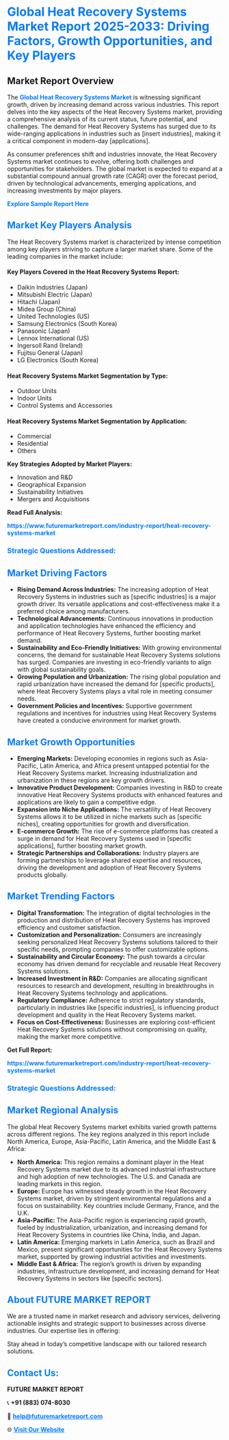<h1 style="color: #007BFF;">Global Heat Recovery Systems Market Report 2025-2033: Driving Factors, Growth Opportunities, and Key Players</h1>

<section id="overview">
<h2>Market Report Overview</h2>
<p>The <a href="https://www.futuremarketreport.com/industry-report/heat-recovery-systems-market" style="color: #007BFF; text-decoration: none;"><strong>Global Heat Recovery Systems Market</strong></a> is witnessing significant growth, driven by increasing demand across various industries. This report delves into the key aspects of the Heat Recovery Systems market, providing a comprehensive analysis of its current status, future potential, and challenges. The demand for Heat Recovery Systems has surged due to its wide-ranging applications in industries such as [insert industries], making it a critical component in modern-day [applications].</p>
<p>As consumer preferences shift and industries innovate, the Heat Recovery Systems market continues to evolve, offering both challenges and opportunities for stakeholders. The global market is expected to expand at a substantial compound annual growth rate (CAGR) over the forecast period, driven by technological advancements, emerging applications, and increasing investments by major players.</p>
</section>

<section id="overview">
<p><a href="https://www.futuremarketreport.com/request-sample/reportId=85090" style="color: #007BFF; text-decoration: none;"><strong>Explore Sample Report Here</strong></a></p>
</section>

<section id="key-players">
<h2 style="color: #007BFF;">Market Key Players Analysis</h2>
<p>The Heat Recovery Systems market is characterized by intense competition among key players striving to capture a larger market share. Some of the leading companies in the market include:</p>
<h4>Key Players Covered in the Heat Recovery Systems Report:</h4>
<ul><li>Daikin Industries (Japan)</li><li>Mitsubishi Electric (Japan)</li><li>Hitachi (Japan)</li><li>Midea Group (China)</li><li>United Technologies (US)</li><li>Samsung Electronics (South Korea)</li><li>Panasonic (Japan)</li><li>Lennox International (US)</li><li>Ingersoll Rand (Ireland)</li><li>Fujitsu General (Japan)</li><li>LG Electronics (South Korea)</li></ul>
<h4>Heat Recovery Systems Market Segmentation by Type:</h4>
<ul><li>Outdoor Units</li><li>Indoor Units</li><li>Control Systems and Accessories</li></ul>

<h4>Heat Recovery Systems Market Segmentation by Application:</h4>
<ul><li>Commercial</li><li>Residential</li><li>Others</li></ul>
<p><strong>Key Strategies Adopted by Market Players:</strong></p>
<ul>
<li>Innovation and R&D</li>
<li>Geographical Expansion</li>
<li>Sustainability Initiatives</li>
<li>Mergers and Acquisitions</li>
</ul>
</section>

<section>
<p><strong>Read Full Analysis: </strong></p><a href="https://www.futuremarketreport.com/industry-report/heat-recovery-systems-market" style="color: #007BFF; text-decoration: none;"><strong>https://www.futuremarketreport.com/industry-report/heat-recovery-systems-market</strong></a>
<h3 style="color: #007BFF;">Strategic Questions Addressed:</h3>
</section>

<section id="driving-factors">
<h2 style="color: #007BFF;">Market Driving Factors</h2>
<ul>
<li><strong>Rising Demand Across Industries:</strong> The increasing adoption of Heat Recovery Systems in industries such as [specific industries] is a major growth driver. Its versatile applications and cost-effectiveness make it a preferred choice among manufacturers.</li>
<li><strong>Technological Advancements:</strong> Continuous innovations in production and application technologies have enhanced the efficiency and performance of Heat Recovery Systems, further boosting market demand.</li>
<li><strong>Sustainability and Eco-Friendly Initiatives:</strong> With growing environmental concerns, the demand for sustainable Heat Recovery Systems solutions has surged. Companies are investing in eco-friendly variants to align with global sustainability goals.</li>
<li><strong>Growing Population and Urbanization:</strong> The rising global population and rapid urbanization have increased the demand for [specific products], where Heat Recovery Systems plays a vital role in meeting consumer needs.</li>
<li><strong>Government Policies and Incentives:</strong> Supportive government regulations and incentives for industries using Heat Recovery Systems have created a conducive environment for market growth.</li>
</ul>
</section>

<section id="growth-opportunities">
<h2 style="color: #007BFF;">Market Growth Opportunities</h2>
<ul>
<li><strong>Emerging Markets:</strong> Developing economies in regions such as Asia-Pacific, Latin America, and Africa present untapped potential for the Heat Recovery Systems market. Increasing industrialization and urbanization in these regions are key growth drivers.</li>
<li><strong>Innovative Product Development:</strong> Companies investing in R&D to create innovative Heat Recovery Systems products with enhanced features and applications are likely to gain a competitive edge.</li>
<li><strong>Expansion into Niche Applications:</strong> The versatility of Heat Recovery Systems allows it to be utilized in niche markets such as [specific niches], creating opportunities for growth and diversification.</li>
<li><strong>E-commerce Growth:</strong> The rise of e-commerce platforms has created a surge in demand for Heat Recovery Systems used in [specific applications], further boosting market growth.</li>
<li><strong>Strategic Partnerships and Collaborations:</strong> Industry players are forming partnerships to leverage shared expertise and resources, driving the development and adoption of Heat Recovery Systems products globally.</li>
</ul>
</section>

<section id="trending-factors">
<h2 style="color: #007BFF;">Market Trending Factors</h2>
<ul>
<li><strong>Digital Transformation:</strong> The integration of digital technologies in the production and distribution of Heat Recovery Systems has improved efficiency and customer satisfaction.</li>
<li><strong>Customization and Personalization:</strong> Consumers are increasingly seeking personalized Heat Recovery Systems solutions tailored to their specific needs, prompting companies to offer customizable options.</li>
<li><strong>Sustainability and Circular Economy:</strong> The push towards a circular economy has driven demand for recyclable and reusable Heat Recovery Systems solutions.</li>
<li><strong>Increased Investment in R&D:</strong> Companies are allocating significant resources to research and development, resulting in breakthroughs in Heat Recovery Systems technology and applications.</li>
<li><strong>Regulatory Compliance:</strong> Adherence to strict regulatory standards, particularly in industries like [specific industries], is influencing product development and quality in the Heat Recovery Systems market.</li>
<li><strong>Focus on Cost-Effectiveness:</strong> Businesses are exploring cost-efficient Heat Recovery Systems solutions without compromising on quality, making the market more competitive.</li>
</ul>
</section>

<section>
<p><strong>Get Full Report: </strong></p><a href="https://www.futuremarketreport.com/industry-report/heat-recovery-systems-market" style="color: #007BFF; text-decoration: none;"><strong>https://www.futuremarketreport.com/industry-report/heat-recovery-systems-market</strong></a>
<h3 style="color: #007BFF;">Strategic Questions Addressed:</h3>
</section>


<section id="regional-analysis">
<h2 style="color: #007BFF;">Market Regional Analysis</h2>
<p>The global Heat Recovery Systems market exhibits varied growth patterns across different regions. The key regions analyzed in this report include North America, Europe, Asia-Pacific, Latin America, and the Middle East & Africa:</p>
<ul>
<li><strong>North America:</strong> This region remains a dominant player in the Heat Recovery Systems market due to its advanced industrial infrastructure and high adoption of new technologies. The U.S. and Canada are leading markets in this region.</li>
<li><strong>Europe:</strong> Europe has witnessed steady growth in the Heat Recovery Systems market, driven by stringent environmental regulations and a focus on sustainability. Key countries include Germany, France, and the U.K.</li>
<li><strong>Asia-Pacific:</strong> The Asia-Pacific region is experiencing rapid growth, fueled by industrialization, urbanization, and increasing demand for Heat Recovery Systems in countries like China, India, and Japan.</li>
<li><strong>Latin America:</strong> Emerging markets in Latin America, such as Brazil and Mexico, present significant opportunities for the Heat Recovery Systems market, supported by growing industrial activities and investments.</li>
<li><strong>Middle East & Africa:</strong> The region’s growth is driven by expanding industries, infrastructure development, and increasing demand for Heat Recovery Systems in sectors like [specific sectors].</li>
</ul>
</section>

<footer>
<h2 style="color: #007BFF;">About FUTURE MARKET REPORT</h2>
<p>We are a trusted name in market research and advisory services, delivering actionable insights and strategic support to businesses across diverse industries. Our expertise lies in offering:</p>

<p>Stay ahead in today’s competitive landscape with our tailored research solutions.</p>

<h2 style="color: #007BFF;">Contact Us:</h2>
<p><strong>FUTURE MARKET REPORT</strong></p>
<p>📞 <strong>+91 (883) 074-8030</strong></p>
<p>📧 <strong><a href="mailto:help@futuremarketreport.com" style="color: #007BFF;">help@futuremarketreport.com</a></strong></p>
<p>🌐 <strong><a href="https://www.futuremarketreport.com/" style="color: #007BFF;">Visit Our Website</a></strong></p>
</footer>